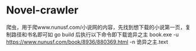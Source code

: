 # Novel-crawler
爬虫，用于爬www.nunusf.com/小说网的内容，先找到想下载的小说第一页，复制路径和书名即可如
go build 后执行以下命令即下载诡异之主
book.exe -u https://www.nunusf.com/book/8936/880369.html -n 诡异之主.text
